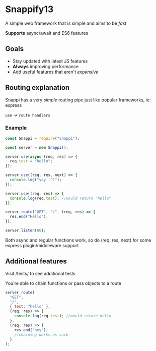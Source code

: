 # Snappify13

A simple web framework that is simple and aims to be _fast_

**Supports**
async/await and ES6 features

## Goals

- Stay updated with latest JS features
- **Always** improving performance
- Add useful features that aren't _expensive_

## Routing explanation

Snappi has a very _simple_ routing pipe just like popular frameworks, ie: express

`use` -> `route handlers`

### Example

```js
const Snappi = require("Snappi");

const server = new Snappi();

server.use(async (req, res) => {
  req.test = "hello";
});

server.use((req, res, next) => {
  console.log("yay :^)");
});

server.use((req, res) => {
  console.log(req.test); //would return "hello"
});

server.route("GET", "/", (req, res) => {
  res.end("Hello");
});

server.listen(80);
```

Both async and regular functions work, so do (req, res, next) for some express plugin/middleware support

## Additional features

Visit /tests/ to see additional tests

You're able to chain functions or pass objects to a route

```js
server.route(
  "GET",
  "/",
  { test: "hello" },
  (req, res) => {
    console.log(req.test); //would return hello
  },
  (req, res) => {
    res.end("hey");
    //chaining works as such
  }
);
```
